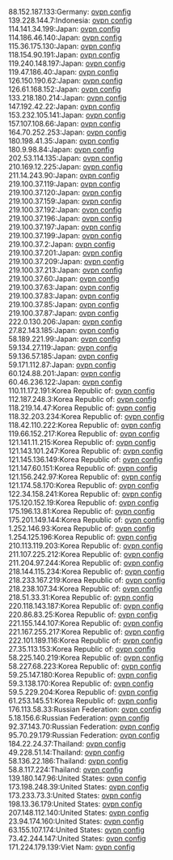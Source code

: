 88.152.187.133:Germany: [ovpn config](vpn/88_152_187_133.ovpn)  
139.228.144.7:Indonesia: [ovpn config](vpn/139_228_144_7.ovpn)  
114.141.34.199:Japan: [ovpn config](vpn/114_141_34_199.ovpn)  
114.186.46.140:Japan: [ovpn config](vpn/114_186_46_140.ovpn)  
115.36.175.130:Japan: [ovpn config](vpn/115_36_175_130.ovpn)  
118.154.90.191:Japan: [ovpn config](vpn/118_154_90_191.ovpn)  
119.240.148.197:Japan: [ovpn config](vpn/119_240_148_197.ovpn)  
119.47.186.40:Japan: [ovpn config](vpn/119_47_186_40.ovpn)  
126.150.190.62:Japan: [ovpn config](vpn/126_150_190_62.ovpn)  
126.61.168.152:Japan: [ovpn config](vpn/126_61_168_152.ovpn)  
133.218.180.214:Japan: [ovpn config](vpn/133_218_180_214.ovpn)  
147.192.42.22:Japan: [ovpn config](vpn/147_192_42_22.ovpn)  
153.232.105.141:Japan: [ovpn config](vpn/153_232_105_141.ovpn)  
157.107.108.66:Japan: [ovpn config](vpn/157_107_108_66.ovpn)  
164.70.252.253:Japan: [ovpn config](vpn/164_70_252_253.ovpn)  
180.198.41.35:Japan: [ovpn config](vpn/180_198_41_35.ovpn)  
180.9.98.84:Japan: [ovpn config](vpn/180_9_98_84.ovpn)  
202.53.114.135:Japan: [ovpn config](vpn/202_53_114_135.ovpn)  
210.169.12.225:Japan: [ovpn config](vpn/210_169_12_225.ovpn)  
211.14.243.90:Japan: [ovpn config](vpn/211_14_243_90.ovpn)  
219.100.37.119:Japan: [ovpn config](vpn/219_100_37_119.ovpn)  
219.100.37.120:Japan: [ovpn config](vpn/219_100_37_120.ovpn)  
219.100.37.159:Japan: [ovpn config](vpn/219_100_37_159.ovpn)  
219.100.37.192:Japan: [ovpn config](vpn/219_100_37_192.ovpn)  
219.100.37.196:Japan: [ovpn config](vpn/219_100_37_196.ovpn)  
219.100.37.197:Japan: [ovpn config](vpn/219_100_37_197.ovpn)  
219.100.37.199:Japan: [ovpn config](vpn/219_100_37_199.ovpn)  
219.100.37.2:Japan: [ovpn config](vpn/219_100_37_2.ovpn)  
219.100.37.201:Japan: [ovpn config](vpn/219_100_37_201.ovpn)  
219.100.37.209:Japan: [ovpn config](vpn/219_100_37_209.ovpn)  
219.100.37.213:Japan: [ovpn config](vpn/219_100_37_213.ovpn)  
219.100.37.60:Japan: [ovpn config](vpn/219_100_37_60.ovpn)  
219.100.37.63:Japan: [ovpn config](vpn/219_100_37_63.ovpn)  
219.100.37.83:Japan: [ovpn config](vpn/219_100_37_83.ovpn)  
219.100.37.85:Japan: [ovpn config](vpn/219_100_37_85.ovpn)  
219.100.37.87:Japan: [ovpn config](vpn/219_100_37_87.ovpn)  
222.0.130.206:Japan: [ovpn config](vpn/222_0_130_206.ovpn)  
27.82.143.185:Japan: [ovpn config](vpn/27_82_143_185.ovpn)  
58.189.221.99:Japan: [ovpn config](vpn/58_189_221_99.ovpn)  
59.134.27.119:Japan: [ovpn config](vpn/59_134_27_119.ovpn)  
59.136.57.185:Japan: [ovpn config](vpn/59_136_57_185.ovpn)  
59.171.112.87:Japan: [ovpn config](vpn/59_171_112_87.ovpn)  
60.124.88.201:Japan: [ovpn config](vpn/60_124_88_201.ovpn)  
60.46.236.122:Japan: [ovpn config](vpn/60_46_236_122.ovpn)  
110.11.172.191:Korea Republic of: [ovpn config](vpn/110_11_172_191.ovpn)  
112.187.248.3:Korea Republic of: [ovpn config](vpn/112_187_248_3.ovpn)  
118.219.14.47:Korea Republic of: [ovpn config](vpn/118_219_14_47.ovpn)  
118.32.203.234:Korea Republic of: [ovpn config](vpn/118_32_203_234.ovpn)  
118.42.110.222:Korea Republic of: [ovpn config](vpn/118_42_110_222.ovpn)  
119.66.152.217:Korea Republic of: [ovpn config](vpn/119_66_152_217.ovpn)  
121.141.11.215:Korea Republic of: [ovpn config](vpn/121_141_11_215.ovpn)  
121.143.101.247:Korea Republic of: [ovpn config](vpn/121_143_101_247.ovpn)  
121.145.136.149:Korea Republic of: [ovpn config](vpn/121_145_136_149.ovpn)  
121.147.60.151:Korea Republic of: [ovpn config](vpn/121_147_60_151.ovpn)  
121.156.242.97:Korea Republic of: [ovpn config](vpn/121_156_242_97.ovpn)  
121.174.58.170:Korea Republic of: [ovpn config](vpn/121_174_58_170.ovpn)  
122.34.158.241:Korea Republic of: [ovpn config](vpn/122_34_158_241.ovpn)  
175.120.152.19:Korea Republic of: [ovpn config](vpn/175_120_152_19.ovpn)  
175.196.13.81:Korea Republic of: [ovpn config](vpn/175_196_13_81.ovpn)  
175.201.149.144:Korea Republic of: [ovpn config](vpn/175_201_149_144.ovpn)  
1.252.146.93:Korea Republic of: [ovpn config](vpn/1_252_146_93.ovpn)  
1.254.125.196:Korea Republic of: [ovpn config](vpn/1_254_125_196.ovpn)  
210.113.119.203:Korea Republic of: [ovpn config](vpn/210_113_119_203.ovpn)  
211.107.225.212:Korea Republic of: [ovpn config](vpn/211_107_225_212.ovpn)  
211.204.97.244:Korea Republic of: [ovpn config](vpn/211_204_97_244.ovpn)  
218.144.115.234:Korea Republic of: [ovpn config](vpn/218_144_115_234.ovpn)  
218.233.167.219:Korea Republic of: [ovpn config](vpn/218_233_167_219.ovpn)  
218.238.107.34:Korea Republic of: [ovpn config](vpn/218_238_107_34.ovpn)  
218.51.33.31:Korea Republic of: [ovpn config](vpn/218_51_33_31.ovpn)  
220.118.143.187:Korea Republic of: [ovpn config](vpn/220_118_143_187.ovpn)  
220.86.83.25:Korea Republic of: [ovpn config](vpn/220_86_83_25.ovpn)  
221.155.144.107:Korea Republic of: [ovpn config](vpn/221_155_144_107.ovpn)  
221.167.255.217:Korea Republic of: [ovpn config](vpn/221_167_255_217.ovpn)  
222.101.189.116:Korea Republic of: [ovpn config](vpn/222_101_189_116.ovpn)  
27.35.113.153:Korea Republic of: [ovpn config](vpn/27_35_113_153.ovpn)  
58.225.140.219:Korea Republic of: [ovpn config](vpn/58_225_140_219.ovpn)  
58.227.68.223:Korea Republic of: [ovpn config](vpn/58_227_68_223.ovpn)  
59.25.147.180:Korea Republic of: [ovpn config](vpn/59_25_147_180.ovpn)  
59.3.138.170:Korea Republic of: [ovpn config](vpn/59_3_138_170.ovpn)  
59.5.229.204:Korea Republic of: [ovpn config](vpn/59_5_229_204.ovpn)  
61.253.145.51:Korea Republic of: [ovpn config](vpn/61_253_145_51.ovpn)  
176.113.58.33:Russian Federation: [ovpn config](vpn/176_113_58_33.ovpn)  
5.18.156.6:Russian Federation: [ovpn config](vpn/5_18_156_6.ovpn)  
92.37.143.70:Russian Federation: [ovpn config](vpn/92_37_143_70.ovpn)  
95.70.29.179:Russian Federation: [ovpn config](vpn/95_70_29_179.ovpn)  
184.22.24.37:Thailand: [ovpn config](vpn/184_22_24_37.ovpn)  
49.228.51.14:Thailand: [ovpn config](vpn/49_228_51_14.ovpn)  
58.136.22.186:Thailand: [ovpn config](vpn/58_136_22_186.ovpn)  
58.8.117.224:Thailand: [ovpn config](vpn/58_8_117_224.ovpn)  
139.180.147.96:United States: [ovpn config](vpn/139_180_147_96.ovpn)  
173.198.248.39:United States: [ovpn config](vpn/173_198_248_39.ovpn)  
173.233.73.3:United States: [ovpn config](vpn/173_233_73_3.ovpn)  
198.13.36.179:United States: [ovpn config](vpn/198_13_36_179.ovpn)  
207.148.112.140:United States: [ovpn config](vpn/207_148_112_140.ovpn)  
23.94.174.160:United States: [ovpn config](vpn/23_94_174_160.ovpn)  
63.155.107.174:United States: [ovpn config](vpn/63_155_107_174.ovpn)  
73.42.244.147:United States: [ovpn config](vpn/73_42_244_147.ovpn)  
171.224.179.139:Viet Nam: [ovpn config](vpn/171_224_179_139.ovpn)  
